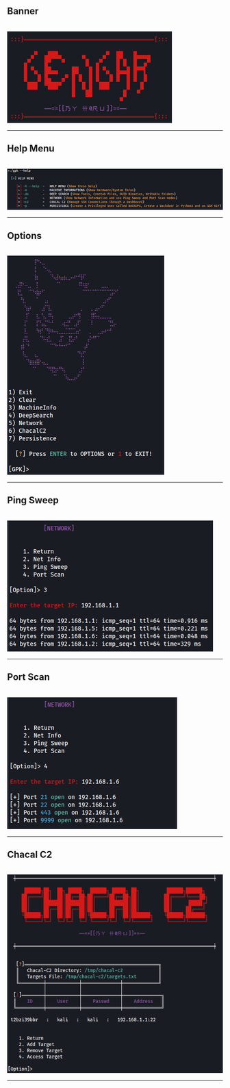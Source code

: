 ## Banner
                    ![image](https://github.com/h0ru/gpk/blob/main/images/gengar.png)

---

## Help Menu

                    ![image](https://github.com/h0ru/gpk/blob/main/images/help.png)

---

## Options

                    ![image](https://github.com/h0ru/gpk/blob/main/images/options.png)

---

## Ping Sweep

                    ![image](https://github.com/h0ru/gpk/blob/main/images/Ping_Sweep.png)

---

## Port Scan

                    ![image](https://github.com/h0ru/gpk/blob/main/images/Port_Scan.png)

---

## Chacal C2

                    ![image](https://github.com/h0ru/gpk/blob/main/images/chacalc2.png)

---
